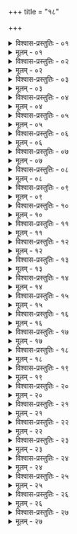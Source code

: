 +++
title = "१८"

+++


<details><summary>विश्वास-प्रस्तुतिः - ०१</summary>

०१  एकदण्डी त्रिदण्डी वा ॥
</details>

<details><summary>मूलम् - ०१</summary>

०१  एकदण्डी त्रिदण्डी वा ॥
</details>

<details><summary>विश्वास-प्रस्तुतिः - ०२</summary>

०२  अथेमानि व्रतानि भवन्ति । अहिंसा सत्यम् अस्तैन्यंमैथुनस्य च वर्जनम् । त्याग इत्य् एव ॥
</details>

<details><summary>मूलम् - ०२</summary>

०२  अथेमानि व्रतानि भवन्ति । अहिंसा सत्यम् अस्तैन्यंमैथुनस्य च वर्जनम् । त्याग इत्य् एव ॥
</details>

<details><summary>विश्वास-प्रस्तुतिः - ०३</summary>

०३  पञ्चैवोपव्रतानि भवन्ति । अक्रोधोगुरुशुश्रूषाप्रमादः शौचम् आहारशुद्धिश् चेति ॥
</details>

<details><summary>मूलम् - ०३</summary>

०३  पञ्चैवोपव्रतानि भवन्ति । अक्रोधोगुरुशुश्रूषाप्रमादः शौचम् आहारशुद्धिश् चेति ॥
</details>

<details><summary>विश्वास-प्रस्तुतिः - ०४</summary>

०४  अथ भैक्षचर्या । ब्राह्मणानां शालीनयायावराणामपवृत्ते वैश्वदेवे भिक्षां लिप्सेत ॥
</details>

<details><summary>मूलम् - ०४</summary>

०४  अथ भैक्षचर्या । ब्राह्मणानां शालीनयायावराणामपवृत्ते वैश्वदेवे भिक्षां लिप्सेत ॥
</details>

<details><summary>विश्वास-प्रस्तुतिः - ०५</summary>

०५  भवत्पूर्वां प्रचोदयेत् [k: प्रचोदयात्] ॥
</details>

<details><summary>मूलम् - ०५</summary>

०५  भवत्पूर्वां प्रचोदयेत् [k: प्रचोदयात्] ॥
</details>

<details><summary>विश्वास-प्रस्तुतिः - ०६</summary>

०६  गोदोहमात्रम् [k: गोदोहनमात्रम्] आकाङ्क्षेत् ॥
</details>

<details><summary>मूलम् - ०६</summary>

०६  गोदोहमात्रम् [k: गोदोहनमात्रम्] आकाङ्क्षेत् ॥
</details>

<details><summary>विश्वास-प्रस्तुतिः - ०७</summary>

०७  अथ भैक्षचर्याद् उपावृत्य शुचौ देशेन्यस्य हस्तपादान् प्रक्षाल्यादित्यस्याग्रं निवेदयेत् । उद् उ त्यम् । चित्रम् इति । ब्रह्मणे निवेदयते । ब्रह्म जज्ञानम् इति ॥ [k: उपावृत्तः ॥। अग्रे]
</details>

<details><summary>मूलम् - ०७</summary>

०७  अथ भैक्षचर्याद् उपावृत्य शुचौ देशेन्यस्य हस्तपादान् प्रक्षाल्यादित्यस्याग्रं निवेदयेत् । उद् उ त्यम् । चित्रम् इति । ब्रह्मणे निवेदयते । ब्रह्म जज्ञानम् इति ॥ [k: उपावृत्तः ॥। अग्रे]
</details>

<details><summary>विश्वास-प्रस्तुतिः - ०८</summary>

०८  विज्ञायते । आधानप्रभृति यजमान एवाग्नयो भवन्ति । तस्य प्राणो गार्हपत्यो ऽपानो ऽन्वाहार्यपचनो व्यान आहवनीयौदानसमानौ सभ्यावसथ्यौ । पञ्च वा एते ऽग्नय आत्मस्थाः ।आत्मन्य् एव जुहोति ॥
</details>

<details><summary>मूलम् - ०८</summary>

०८  विज्ञायते । आधानप्रभृति यजमान एवाग्नयो भवन्ति । तस्य प्राणो गार्हपत्यो ऽपानो ऽन्वाहार्यपचनो व्यान आहवनीयौदानसमानौ सभ्यावसथ्यौ । पञ्च वा एते ऽग्नय आत्मस्थाः ।आत्मन्य् एव जुहोति ॥
</details>

<details><summary>विश्वास-प्रस्तुतिः - ०९</summary>

०९  स एष आत्मयज्ञ आत्मनिष्ठ आत्मप्रतिष्ठ आत्मानंक्षेमं नयतीति विज्ञायते ॥
</details>

<details><summary>मूलम् - ०९</summary>

०९  स एष आत्मयज्ञ आत्मनिष्ठ आत्मप्रतिष्ठ आत्मानंक्षेमं नयतीति विज्ञायते ॥
</details>

<details><summary>विश्वास-प्रस्तुतिः - १०</summary>

१०  भूतेभ्यो दयापूर्वं संविभज्य शेषम् अद्भिः संस्पृश्यौषधवत् प्राश्नीयात् ॥
</details>

<details><summary>मूलम् - १०</summary>

१०  भूतेभ्यो दयापूर्वं संविभज्य शेषम् अद्भिः संस्पृश्यौषधवत् प्राश्नीयात् ॥
</details>

<details><summary>विश्वास-प्रस्तुतिः - ११</summary>

११  प्राश्याप आचम्य ज्योतिष्मत्यादित्यम् उपतिष्ठते । उद्वयं तमसस् परीति । वाङ् म आसन् नसोः प्राण इति जपित्वा ॥ [k:प्राश्याप आचम्य वाङ् म आसन् नसोः प्राण इति जपित्वाज्योतिष्मत्यादित्यम् उपतिष्ठते उद् वयं तमसस् परीति]
</details>

<details><summary>मूलम् - ११</summary>

११  प्राश्याप आचम्य ज्योतिष्मत्यादित्यम् उपतिष्ठते । उद्वयं तमसस् परीति । वाङ् म आसन् नसोः प्राण इति जपित्वा ॥ [k:प्राश्याप आचम्य वाङ् म आसन् नसोः प्राण इति जपित्वाज्योतिष्मत्यादित्यम् उपतिष्ठते उद् वयं तमसस् परीति]
</details>

<details><summary>विश्वास-प्रस्तुतिः - १२</summary>

१२  अयाचितम् असंकॢप्तम् उपपन्नं यदृच्छया ।  
आहारमात्रं भुञ्जीत केवलं प्राणयात्रिकम् ॥ इति ॥
</details>

<details><summary>मूलम् - १२</summary>

१२  अयाचितम् असंकॢप्तम् उपपन्नं यदृच्छया ।  
आहारमात्रं भुञ्जीत केवलं प्राणयात्रिकम् ॥ इति ॥
</details>

<details><summary>विश्वास-प्रस्तुतिः - १३</summary>

१३  अथाप्य् उदाहरन्ति ।  
अष्टौ ग्रासा मुनेर् भक्ष्याः षोडशारण्यवासिनः ।  
द्वात्रिंशत् तु गृहस्थस्य अमितं ब्रह्मचारिणः ॥ [k: द्वात्रिंशतं]
</details>

<details><summary>मूलम् - १३</summary>

१३  अथाप्य् उदाहरन्ति ।  
अष्टौ ग्रासा मुनेर् भक्ष्याः षोडशारण्यवासिनः ।  
द्वात्रिंशत् तु गृहस्थस्य अमितं ब्रह्मचारिणः ॥ [k: द्वात्रिंशतं]
</details>

<details><summary>विश्वास-प्रस्तुतिः - १४</summary>

१४  भैक्षं वा सर्ववर्णेभ्य एकान्नं वा द्विजातिषु ।  
अपि वा सर्ववर्णेभ्यो न चैकान्नं द्विजातिषु ॥ इति ॥
</details>

<details><summary>मूलम् - १४</summary>

१४  भैक्षं वा सर्ववर्णेभ्य एकान्नं वा द्विजातिषु ।  
अपि वा सर्ववर्णेभ्यो न चैकान्नं द्विजातिषु ॥ इति ॥
</details>

<details><summary>विश्वास-प्रस्तुतिः - १५</summary>

१५  अथ यत्रोपनिषदम् आचार्या ब्रुवते तत्रोदाहरन्ति ।  
स्थानमौनवीरासनसवनोपस्पर्शनचतुर्थषष्ठाष्टमकालव्रतयुक्तस्य कणपिण्याकयावकदधिपयोव्रतत्वं चेति ॥
</details>

<details><summary>मूलम् - १५</summary>

१५  अथ यत्रोपनिषदम् आचार्या ब्रुवते तत्रोदाहरन्ति ।  
स्थानमौनवीरासनसवनोपस्पर्शनचतुर्थषष्ठाष्टमकालव्रतयुक्तस्य कणपिण्याकयावकदधिपयोव्रतत्वं चेति ॥
</details>

<details><summary>विश्वास-प्रस्तुतिः - १६</summary>

१६  तत्र मौने युक्तस् त्रैविद्यवृद्धैर् आचार्यैर् मुनिभिरन्यैर् वाश्रमिभिर् बहुश्रुतैर् दन्तैर् [k omits दन्तैर्] दन्तान्संधायान्तर्मुख एव यावदर्थसंभाषी न स्त्रीभिर् न यत्र लोपोभवतीति विज्ञायते ॥ [k: यावदर्थं सम्भाषीत; ओमित्स्: न स्त्रीभिर्]
</details>

<details><summary>मूलम् - १६</summary>

१६  तत्र मौने युक्तस् त्रैविद्यवृद्धैर् आचार्यैर् मुनिभिरन्यैर् वाश्रमिभिर् बहुश्रुतैर् दन्तैर् [k omits दन्तैर्] दन्तान्संधायान्तर्मुख एव यावदर्थसंभाषी न स्त्रीभिर् न यत्र लोपोभवतीति विज्ञायते ॥ [k: यावदर्थं सम्भाषीत; ओमित्स्: न स्त्रीभिर्]
</details>

<details><summary>विश्वास-प्रस्तुतिः - १७</summary>

१७  स्थानमौनवीरासनानाम् अन्यतमेन संप्रयोगः । नत्रयं संनिपातयेत् ॥
</details>

<details><summary>मूलम् - १७</summary>

१७  स्थानमौनवीरासनानाम् अन्यतमेन संप्रयोगः । नत्रयं संनिपातयेत् ॥
</details>

<details><summary>विश्वास-प्रस्तुतिः - १८</summary>

१८  यत्र गतश् च यावन्मात्रम् अनुव्रतयेद् आपत्सु न यत्रलोपो भवतीति विज्ञायते ॥
</details>

<details><summary>मूलम् - १८</summary>

१८  यत्र गतश् च यावन्मात्रम् अनुव्रतयेद् आपत्सु न यत्रलोपो भवतीति विज्ञायते ॥
</details>

<details><summary>विश्वास-प्रस्तुतिः - १९</summary>

१९  स्थानमौनवीरासनसवनोपस्पर्शनचतुर्थषष्ठाष्टमकालव्रतयुक्तस्य । अष्टौ तान्य् अव्रतघ्नानि [k: अव्रतध्वनि]आपो मूलं घृतं पयः । हविर् ब्राह्मणकाम्या च गुरोर् वचनमौषधम् इति ॥
</details>

<details><summary>मूलम् - १९</summary>

१९  स्थानमौनवीरासनसवनोपस्पर्शनचतुर्थषष्ठाष्टमकालव्रतयुक्तस्य । अष्टौ तान्य् अव्रतघ्नानि [k: अव्रतध्वनि]आपो मूलं घृतं पयः । हविर् ब्राह्मणकाम्या च गुरोर् वचनमौषधम् इति ॥
</details>

<details><summary>विश्वास-प्रस्तुतिः - २०</summary>

२०  सायंप्रातरग्निहोत्रमन्त्राञ् जपेत् ॥
</details>

<details><summary>मूलम् - २०</summary>

२०  सायंप्रातरग्निहोत्रमन्त्राञ् जपेत् ॥
</details>

<details><summary>विश्वास-प्रस्तुतिः - २१</summary>

२१  वारुणीभिः सायं संध्याम् उपस्थाय मैत्रीभिः प्रातः ॥ [k:वारुणोभिस्॥।उपतिष्ठते]
</details>

<details><summary>मूलम् - २१</summary>

२१  वारुणीभिः सायं संध्याम् उपस्थाय मैत्रीभिः प्रातः ॥ [k:वारुणोभिस्॥।उपतिष्ठते]
</details>

<details><summary>विश्वास-प्रस्तुतिः - २२</summary>

२२  अनग्निर् अनिकेतः स्याद् अशर्माशरणो मुनिः ।  
भैक्षार्थी ग्रामम् अन्विच्छेत् स्वाध्याये वाचमुत्सृजेद् ॥ इति ॥
</details>

<details><summary>मूलम् - २२</summary>

२२  अनग्निर् अनिकेतः स्याद् अशर्माशरणो मुनिः ।  
भैक्षार्थी ग्रामम् अन्विच्छेत् स्वाध्याये वाचमुत्सृजेद् ॥ इति ॥
</details>

<details><summary>विश्वास-प्रस्तुतिः - २३</summary>

२३  विज्ञायते च । परिमिता वा ऋचः परिमितानि सामानिपरिमितानि यजूंषि । अथैतस्यैवान्तो नास्ति यद् ब्रह्म । तत्प्रतिगृणत आचक्षीत । स प्रतिगर इति ॥
</details>

<details><summary>मूलम् - २३</summary>

२३  विज्ञायते च । परिमिता वा ऋचः परिमितानि सामानिपरिमितानि यजूंषि । अथैतस्यैवान्तो नास्ति यद् ब्रह्म । तत्प्रतिगृणत आचक्षीत । स प्रतिगर इति ॥
</details>

<details><summary>विश्वास-प्रस्तुतिः - २४</summary>

२४  एवम् एवैष आ शरीरविमोक्षणाद् वृक्षमूलिकोवेदसंन्यासी ॥
</details>

<details><summary>मूलम् - २४</summary>

२४  एवम् एवैष आ शरीरविमोक्षणाद् वृक्षमूलिकोवेदसंन्यासी ॥
</details>

<details><summary>विश्वास-प्रस्तुतिः - २५</summary>

२५  वेदो वृक्षः । तस्य मूलं प्रणवः । प्रणवात्मको वेदः ॥
</details>

<details><summary>मूलम् - २५</summary>

२५  वेदो वृक्षः । तस्य मूलं प्रणवः । प्रणवात्मको वेदः ॥
</details>

<details><summary>विश्वास-प्रस्तुतिः - २६</summary>

२६  प्रणवं ध्यायन् सप्रणवो ब्रह्मभूयाय कल्पत इति होवाच प्रजापतिः ॥ [k: प्रणवो ब्रह्म प्रणवंध्यायेत् प्रणवो]
</details>

<details><summary>मूलम् - २६</summary>

२६  प्रणवं ध्यायन् सप्रणवो ब्रह्मभूयाय कल्पत इति होवाच प्रजापतिः ॥ [k: प्रणवो ब्रह्म प्रणवंध्यायेत् प्रणवो]
</details>

<details><summary>विश्वास-प्रस्तुतिः - २७</summary>

२७  सप्तव्याहृतिभिर् ब्रह्मभाजनं प्रक्षालयेद् इति । प्रक्षालयेद् इति ॥
</details>

<details><summary>मूलम् - २७</summary>

२७  सप्तव्याहृतिभिर् ब्रह्मभाजनं प्रक्षालयेद् इति । प्रक्षालयेद् इति ॥
</details>
